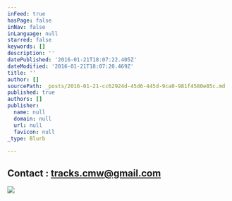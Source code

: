 ```yaml
---
inFeed: true
hasPage: false
inNav: false
inLanguage: null
starred: false
keywords: []
description: ''
datePublished: '2016-01-21T18:07:22.405Z'
dateModified: '2016-01-21T18:07:20.469Z'
title: ''
author: []
sourcePath: _posts/2016-01-21-cc62924d-45d6-445d-9ca0-981f4580e85c.md
published: true
authors: []
publisher:
  name: null
  domain: null
  url: null
  favicon: null
_type: Blurb

---
```

## Contact : tracks.cmw@gmail.com
![](https://the-grid-user-content.s3-us-west-2.amazonaws.com/bbf39a7b-e492-4496-a091-464dcd61d3cb.jpg)
